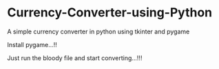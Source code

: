 # Currency-Converter-using-Python
A simple currency converter in python using tkinter and pygame

Install pygame...!!


Just run the bloody file and start converting...!!!
